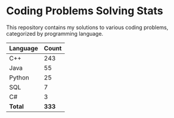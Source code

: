 # Coding Problems Solving Stats

This repository contains my solutions to various coding problems, categorized by programming language.

| Language | Count |
|----------|-------|
| C++ | 243 |
| Java | 55 |
| Python | 25 |
| SQL | 7 |
| C# | 3 |
| **Total** | **333** |
